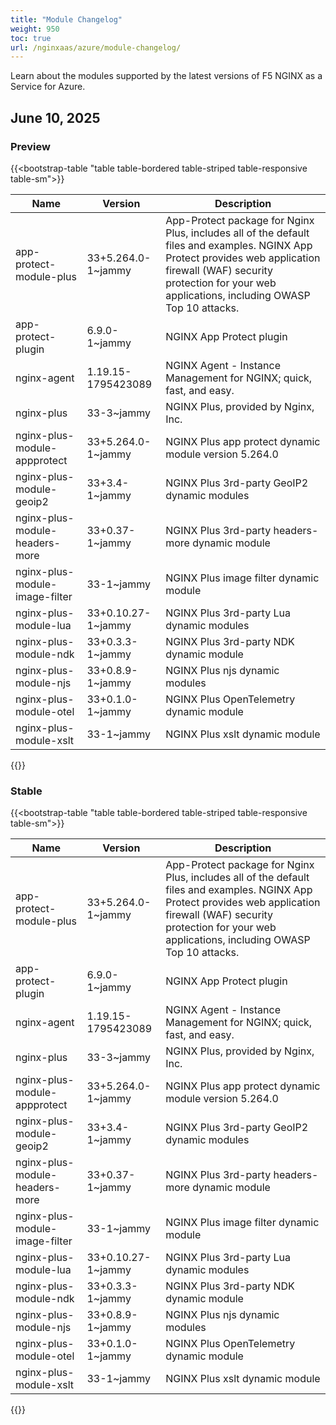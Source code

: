 ```yaml
---
title: "Module Changelog"
weight: 950
toc: true
url: /nginxaas/azure/module-changelog/
---
```


Learn about the modules supported by the latest versions of F5 NGINX as a Service for Azure.


## June 10, 2025 

### Preview

 {{<bootstrap-table "table table-bordered table-striped table-responsive table-sm">}}

| Name                                     | Version                  | Description                                                            |
|------------------------------------------|--------------------------|------------------------------------------------------------------------|
| app-protect-module-plus                  | 33+5.264.0-1~jammy         | App-Protect package for Nginx Plus, includes all of the default files and examples. NGINX App Protect provides web application firewall (WAF) security protection for your web applications, including OWASP Top 10 attacks. |
|  app-protect-plugin                   | 6.9.0-1~jammy          | NGINX App Protect plugin |
| nginx-agent                              | 1.19.15-1795423089       | NGINX Agent - Instance Management for NGINX; quick, fast, and easy.    |
| nginx-plus                               | 33-3~jammy               | NGINX Plus, provided by Nginx, Inc.                                    |
| nginx-plus-module-appprotect             | 33+5.264.0-1~jammy       | NGINX Plus app protect dynamic module version 5.264.0                  |
| nginx-plus-module-geoip2                 | 33+3.4-1~jammy           | NGINX Plus 3rd-party GeoIP2 dynamic modules                            |
| nginx-plus-module-headers-more           | 33+0.37-1~jammy          | NGINX Plus 3rd-party headers-more dynamic module                       |
| nginx-plus-module-image-filter           | 33-1~jammy               | NGINX Plus image filter dynamic module                                 |
| nginx-plus-module-lua                    | 33+0.10.27-1~jammy       | NGINX Plus 3rd-party Lua dynamic modules                               |
| nginx-plus-module-ndk                    | 33+0.3.3-1~jammy         | NGINX Plus 3rd-party NDK dynamic module                                |
| nginx-plus-module-njs                    | 33+0.8.9-1~jammy         | NGINX Plus njs dynamic modules                                         |
| nginx-plus-module-otel                   | 33+0.1.0-1~jammy         | NGINX Plus OpenTelemetry dynamic module                                |
| nginx-plus-module-xslt                   | 33-1~jammy               | NGINX Plus xslt dynamic module                                         |

{{</bootstrap-table>}}

### Stable

 {{<bootstrap-table "table table-bordered table-striped table-responsive table-sm">}}

| Name                                     | Version                  | Description                                                            |
|------------------------------------------|--------------------------|------------------------------------------------------------------------|
| app-protect-module-plus                  | 33+5.264.0-1~jammy         | App-Protect package for Nginx Plus, includes all of the default files and examples. NGINX App Protect provides web application firewall (WAF) security protection for your web applications, including OWASP Top 10 attacks. |
|  app-protect-plugin                   | 6.9.0-1~jammy        | NGINX App Protect plugin |
| nginx-agent                              | 1.19.15-1795423089       | NGINX Agent - Instance Management for NGINX; quick, fast, and easy.    |
| nginx-plus                               | 33-3~jammy               | NGINX Plus, provided by Nginx, Inc.                                    |
| nginx-plus-module-appprotect             | 33+5.264.0-1~jammy       | NGINX Plus app protect dynamic module version 5.264.0                  |
| nginx-plus-module-geoip2                 | 33+3.4-1~jammy           | NGINX Plus 3rd-party GeoIP2 dynamic modules                            |
| nginx-plus-module-headers-more           | 33+0.37-1~jammy          | NGINX Plus 3rd-party headers-more dynamic module                       |
| nginx-plus-module-image-filter           | 33-1~jammy               | NGINX Plus image filter dynamic module                                 |
| nginx-plus-module-lua                    | 33+0.10.27-1~jammy       | NGINX Plus 3rd-party Lua dynamic modules                               |
| nginx-plus-module-ndk                    | 33+0.3.3-1~jammy         | NGINX Plus 3rd-party NDK dynamic module                                |
| nginx-plus-module-njs                    | 33+0.8.9-1~jammy         | NGINX Plus njs dynamic modules                                         |
| nginx-plus-module-otel                   | 33+0.1.0-1~jammy         | NGINX Plus OpenTelemetry dynamic module                                |
| nginx-plus-module-xslt                   | 33-1~jammy               | NGINX Plus xslt dynamic module                                         |

{{</bootstrap-table>}}
